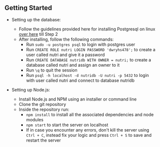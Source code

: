 ## Getting Started

- Setting up the database:
  - Follow the guidelines provided here for installing Postgresql on linux [over here](https://www.postgresqltutorial.com/postgresql-getting-started/install-postgresql-linux/) till Step 2
  - After installing, follow the following commands:
    - Run `sudo -u postgres psql` to login with postgres user
    - Run `CREATE ROLE nutri LOGIN PASSWORD 'dwryhs478';` to create a user called nutri and give it a password
    - Run `CREATE DATABASE nutridb WITH OWNER = nutri;` to create a database called nutri and assign an owner to it
    - Run `\q` to quit the session
    - Run `psql -h localhost -d nutridb -U nutri -p 5432` to login with user called nutri and connect to database nutridb
    
- Setting up Node.js:
  - Install Node.js and NPM using an installer or command line
  - Clone the git repository
  - Inside the repository run:
    - `npm install` to install all the associated dependencies and node modules
    - `npm start` to start the server on localhost
    - If in case you encounter any errors, don't kill the server using `Ctrl + C`, instead fix your logic and press `Ctrl + S` to save and restart the server
